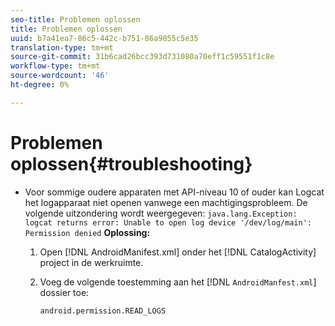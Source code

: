 ```yaml
---
seo-title: Problemen oplossen
title: Problemen oplossen
uuid: b7a41ea7-86c5-442c-b751-86a9055c5e35
translation-type: tm+mt
source-git-commit: 31b6cad26bcc393d731080a70eff1c59551f1c8e
workflow-type: tm+mt
source-wordcount: '46'
ht-degree: 0%

---
```



# Problemen oplossen{#troubleshooting}

* Voor sommige oudere apparaten met API-niveau 10 of ouder kan Logcat het logapparaat niet openen vanwege een machtigingsprobleem. De volgende uitzondering wordt weergegeven: `java.lang.Exception: logcat returns error: Unable to open log device '/dev/log/main': Permission denied` **Oplossing:**

   1. Open [!DNL AndroidManifest.xml] onder het [!DNL CatalogActivity] project in de werkruimte.

   1. Voeg de volgende toestemming aan het [!DNL `AndroidManfest.xml`] dossier toe:

      ```
      android.permission.READ_LOGS
      ```
